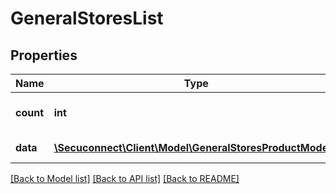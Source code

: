 # GeneralStoresList

## Properties
Name | Type | Description | Notes
------------ | ------------- | ------------- | -------------
**count** | **int** | Number of existing general stores | [optional] 
**data** | [**\Secuconnect\Client\Model\GeneralStoresProductModel[]**](GeneralStoresProductModel.md) | GET General/Stores | [optional] 

[[Back to Model list]](../README.md#documentation-for-models) [[Back to API list]](../README.md#documentation-for-api-endpoints) [[Back to README]](../README.md)


